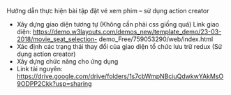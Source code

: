 Hướng dẫn thực hiện bài tập đặt vé xem phim – sử dụng action creator
+ Xây dựng giao diện tương tự (Không cần phải css giống quá)
Link giao diện: https://demo.w3layouts.com/demos_new/template_demo/23-03-2018/movie_seat_selection-
demo_Free/759053290/web/index.html
+ Xác định các trạng thái thay đổi của giao diện tổ chức lưu trữ redux (Sử dụng action creator)
+ Xây dựng chức năng cho ứng dụng
+ Link tài nguyên: https://drive.google.com/drive/folders/1s7cbWmpNBciuQdwkwYAkMsO9ODPP2Ckk?usp=sharing
